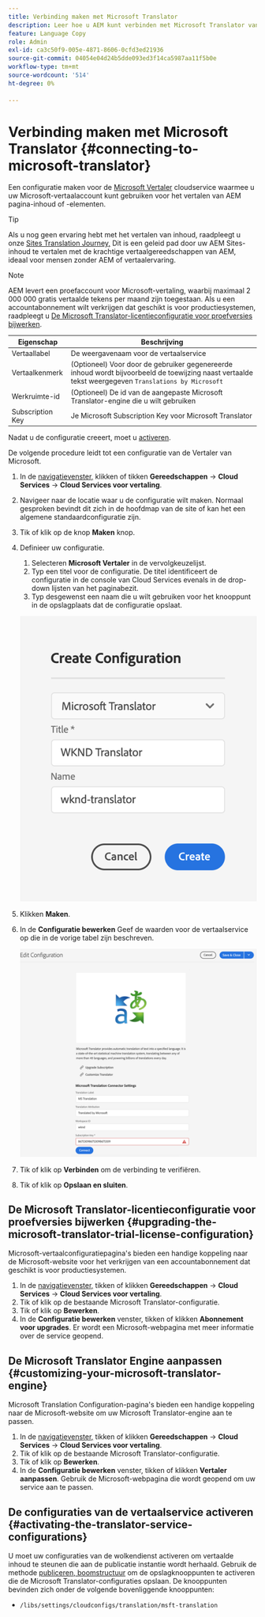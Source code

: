 ```yaml
---
title: Verbinding maken met Microsoft Translator
description: Leer hoe u AEM kunt verbinden met Microsoft Translator vanuit de verpakking om uw vertaalworkflow te automatiseren.
feature: Language Copy
role: Admin
exl-id: ca3c50f9-005e-4871-8606-0cfd3ed21936
source-git-commit: 04054e04d24b5dde093ed3f14ca5987aa11f5b0e
workflow-type: tm+mt
source-wordcount: '514'
ht-degree: 0%

---
```


# Verbinding maken met Microsoft Translator {#connecting-to-microsoft-translator}

Een configuratie maken voor de [Microsoft Vertaler](https://hub.microsofttranslator.com) cloudservice waarmee u uw Microsoft-vertaalaccount kunt gebruiken voor het vertalen van AEM pagina-inhoud of -elementen.

>[!TIP]
>
>Als u nog geen ervaring hebt met het vertalen van inhoud, raadpleegt u onze [Sites Translation Journey,](/help/journey-sites/translation/overview.md) Dit is een geleid pad door uw AEM Sites-inhoud te vertalen met de krachtige vertaalgereedschappen van AEM, ideaal voor mensen zonder AEM of vertaalervaring.

>[!NOTE]
>
>AEM levert een proefaccount voor Microsoft-vertaling, waarbij maximaal 2 000 000 gratis vertaalde tekens per maand zijn toegestaan. Als u een accountabonnement wilt verkrijgen dat geschikt is voor productiesystemen, raadpleegt u [De Microsoft Translator-licentieconfiguratie voor proefversies bijwerken](#upgrading-the-microsoft-translator-trial-license-configuration).

| Eigenschap | Beschrijving |
|---|---|
| Vertaallabel | De weergavenaam voor de vertaalservice |
| Vertaalkenmerk | (Optioneel) Voor door de gebruiker gegenereerde inhoud wordt bijvoorbeeld de toewijzing naast vertaalde tekst weergegeven `Translations by Microsoft` |
| Werkruimte-id | (Optioneel) De id van de aangepaste Microsoft Translator-engine die u wilt gebruiken |
| Subscription Key | Je Microsoft Subscription Key voor Microsoft Translator |

Nadat u de configuratie creeert, moet u [activeren](#activating-the-translator-service-configurations).

De volgende procedure leidt tot een configuratie van de Vertaler van Microsoft.

1. In de [navigatievenster,](/help/sites-cloud/authoring/getting-started/basic-handling.md#first-steps) klikken of tikken **Gereedschappen** -> **Cloud Services** -> **Cloud Services voor vertaling**.
1. Navigeer naar de locatie waar u de configuratie wilt maken. Normaal gesproken bevindt dit zich in de hoofdmap van de site of kan het een algemene standaardconfiguratie zijn.
1. Tik of klik op de knop **Maken** knop.
1. Definieer uw configuratie.
   1. Selecteren **Microsoft Vertaler** in de vervolgkeuzelijst.
   1. Typ een titel voor de configuratie. De titel identificeert de configuratie in de console van Cloud Services evenals in de drop-down lijsten van het paginabezit.
   1. Typ desgewenst een naam die u wilt gebruiken voor het knooppunt in de opslagplaats dat de configuratie opslaat.

   ![Vertaalconfiguratie maken](../assets/create-translation-config.png)

1. Klikken **Maken**.
1. In de **Configuratie bewerken** Geef de waarden voor de vertaalservice op die in de vorige tabel zijn beschreven.

   ![Vertaalconfiguratie bewerken](../assets/edit-translation-config.png)

1. Tik of klik op **Verbinden** om de verbinding te verifiëren.
1. Tik of klik op **Opslaan en sluiten**.

## De Microsoft Translator-licentieconfiguratie voor proefversies bijwerken {#upgrading-the-microsoft-translator-trial-license-configuration}

Microsoft-vertaalconfiguratiepagina&#39;s bieden een handige koppeling naar de Microsoft-website voor het verkrijgen van een accountabonnement dat geschikt is voor productiesystemen.

1. In de [navigatievenster,](/help/sites-cloud/authoring/getting-started/basic-handling.md#first-steps) tikken of klikken **Gereedschappen** -> **Cloud Services** -> **Cloud Services voor vertaling**.
1. Tik of klik op de bestaande Microsoft Translator-configuratie.
1. Tik of klik op **Bewerken**.
1. In de **Configuratie bewerken** venster, tikken of klikken **Abonnement voor upgrades**. Er wordt een Microsoft-webpagina met meer informatie over de service geopend.

## De Microsoft Translator Engine aanpassen {#customizing-your-microsoft-translator-engine}

Microsoft Translation Configuration-pagina&#39;s bieden een handige koppeling naar de Microsoft-website om uw Microsoft Translator-engine aan te passen.

1. In de [navigatievenster,](/help/sites-cloud/authoring/getting-started/basic-handling.md#first-steps) tikken of klikken **Gereedschappen** -> **Cloud Services** -> **Cloud Services voor vertaling**.
1. Tik of klik op de bestaande Microsoft Translator-configuratie.
1. Tik of klik op **Bewerken**.
1. In de **Configuratie bewerken** venster, tikken of klikken **Vertaler aanpassen**. Gebruik de Microsoft-webpagina die wordt geopend om uw service aan te passen.

## De configuraties van de vertaalservice activeren {#activating-the-translator-service-configurations}

U moet uw configuraties van de wolkendienst activeren om vertaalde inhoud te steunen die aan de publicatie instantie wordt herhaald. Gebruik de methode [publiceren, boomstructuur](/help/sites-cloud/authoring/fundamentals/publishing-pages.md#publishing-and-unpublishing-a-tree) om de opslagknooppunten te activeren die de Microsoft Translator-configuraties opslaan. De knooppunten bevinden zich onder de volgende bovenliggende knooppunten:

* `/libs/settings/cloudconfigs/translation/msft-translation`
